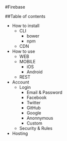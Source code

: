 #Firebase

##Table of contents
- How to install
  - CLI
    - bower
    - npm
  - CDN
- How to use
  - WEB
  - MOBILE
    - iOS
    - Android
  - REST
- Account
  - Login
    - Email & Password
    - Facebook
    - Twitter
    - GitHub
    - Google
    - Anonnymous
    - Custom
  - Security & Rules
- Hosting

